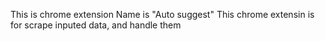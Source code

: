 This is chrome extension
Name is "Auto suggest"
This chrome extensin is for scrape inputed data, and handle them    
 
